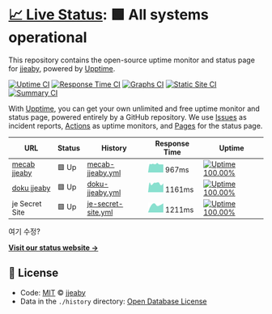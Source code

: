 # [📈 Live Status](https://jjeaby.github.io/mew/): <!--live status--> **🟩 All systems operational**

This repository contains the open-source uptime monitor and status page for [jjeaby](https://jjeaby.github.io/mew/), powered by [Upptime](https://github.com/upptime/upptime).

[![Uptime CI](https://github.com/koj-co/upptime/workflows/Uptime%20CI/badge.svg)](https://github.com/koj-co/upptime/actions?query=workflow%3A%22Uptime+CI%22)
[![Response Time CI](https://github.com/koj-co/upptime/workflows/Response%20Time%20CI/badge.svg)](https://github.com/koj-co/upptime/actions?query=workflow%3A%22Response+Time+CI%22)
[![Graphs CI](https://github.com/koj-co/upptime/workflows/Graphs%20CI/badge.svg)](https://github.com/koj-co/upptime/actions?query=workflow%3A%22Graphs+CI%22)
[![Static Site CI](https://github.com/koj-co/upptime/workflows/Static%20Site%20CI/badge.svg)](https://github.com/koj-co/upptime/actions?query=workflow%3A%22Static+Site+CI%22)
[![Summary CI](https://github.com/koj-co/upptime/workflows/Summary%20CI/badge.svg)](https://github.com/koj-co/upptime/actions?query=workflow%3A%22Summary+CI%22)

With [Upptime](https://upptime.js.org), you can get your own unlimited and free uptime monitor and status page, powered entirely by a GitHub repository. We use [Issues](https://github.com/jjeaby/mew/issues) as incident reports, [Actions](https://github.com/jjeaby/mew/actions) as uptime monitors, and [Pages](https://jjeaby.github.io/mew/) for the status page.

<!--start: status pages-->
<!-- This summary is generated by Upptime (https://github.com/upptime/upptime) -->
<!-- Do not edit this manually, your changes will be overwritten -->

| URL                                     | Status | History                                                                                       | Response Time                                                                        | Uptime                                                                                                                                                                                                             |
| --------------------------------------- | ------ | --------------------------------------------------------------------------------------------- | ------------------------------------------------------------------------------------ | ------------------------------------------------------------------------------------------------------------------------------------------------------------------------------------------------------------------ |
| [mecab jjeaby](https://mecab.jjeaby.ml) | 🟩 Up  | [mecab-jjeaby.yml](https://github.com/jjeaby/mew/commits/master/history/mecab-jjeaby.yml)     | <img alt="Response time graph" src="./graphs/mecab-jjeaby.png" height="20"> 967ms    | [![Uptime 100.00%](https://img.shields.io/endpoint?url=https%3A%2F%2Fraw.githubusercontent.com%2Fjjeaby%2Fmew%2Fmaster%2Fapi%2Fmecab-jjeaby%2Fuptime.json)](https://jjeaby.github.io/mew/history/mecab-jjeaby)     |
| [doku jjeaby](https://www.jjeaby.ml)    | 🟩 Up  | [doku-jjeaby.yml](https://github.com/jjeaby/mew/commits/master/history/doku-jjeaby.yml)       | <img alt="Response time graph" src="./graphs/doku-jjeaby.png" height="20"> 1161ms    | [![Uptime 100.00%](https://img.shields.io/endpoint?url=https%3A%2F%2Fraw.githubusercontent.com%2Fjjeaby%2Fmew%2Fmaster%2Fapi%2Fdoku-jjeaby%2Fuptime.json)](https://jjeaby.github.io/mew/history/doku-jjeaby)       |
| je Secret Site                          | 🟩 Up  | [je-secret-site.yml](https://github.com/jjeaby/mew/commits/master/history/je-secret-site.yml) | <img alt="Response time graph" src="./graphs/je-secret-site.png" height="20"> 1211ms | [![Uptime 100.00%](https://img.shields.io/endpoint?url=https%3A%2F%2Fraw.githubusercontent.com%2Fjjeaby%2Fmew%2Fmaster%2Fapi%2Fje-secret-site%2Fuptime.json)](https://jjeaby.github.io/mew/history/je-secret-site) |

<!--end: status pages-->

여기 수정?

[**Visit our status website →**](https://jjeaby.github.io/mew/)

## 📄 License

- Code: [MIT](./LICENSE) © [jjeaby](https://jjeaby.github.io/mew/)
- Data in the `./history` directory: [Open Database License](https://opendatacommons.org/licenses/odbl/1-0/)
